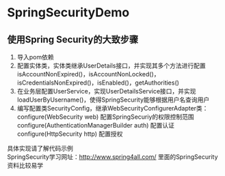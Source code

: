 # SpringSecurityDemo

## 使用Spring Security的大致步骤
1. 导入pom依赖
2. 配置实体类，实体类继承UserDetails接口，并实现其多个方法进行配置<br/>
isAccountNonExpired()，isAccountNonLocked()，isCredentialsNonExpired()，isEnabled()，getAuthorities()
3. 在业务层配置UserService，实现UserDetailsService接口，并实现loadUserByUsername()，使得SpringSecurity能够根据用户名查询用户
4. 编写配置类SecurityConfig，继承WebSecurityConfigurerAdapter类：<br/>
configure(WebSecurity web) 配置SpringSecuriy的权限控制范围<br/>
configure(AuthenticationManagerBuilder auth) 配置认证<br/>
configure(HttpSecurity http) 配置授权<br/>

具体实现请了解代码示例<br/>
SpringSecurity学习网址：http://www.spring4all.com/ 里面的SpringSecurity资料比较易学
